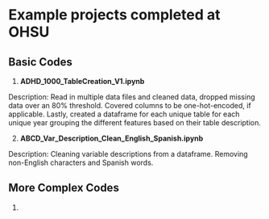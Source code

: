 # Example projects completed at OHSU

## Basic Codes 
1) **ADHD_1000_TableCreation_V1.ipynb**

Description: Read in multiple data files and cleaned data, dropped missing data over an 80% threshold. Covered columns to be one-hot-encoded, if applicable. Lastly, created a dataframe for each unique table for each unique year grouping the different features based on their table description. 

2) **ABCD_Var_Description_Clean_English_Spanish.ipynb**

Description: Cleaning variable descriptions from a dataframe. Removing non-English characters and Spanish words. 

## More Complex Codes
1) 
